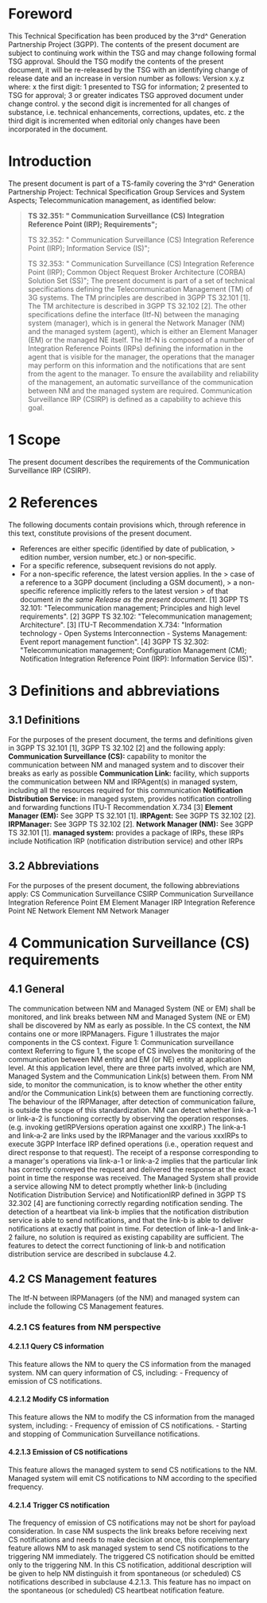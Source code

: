 # Foreword
This Technical Specification has been produced by the 3^rd^ Generation
Partnership Project (3GPP).
The contents of the present document are subject to continuing work within the
TSG and may change following formal TSG approval. Should the TSG modify the
contents of the present document, it will be re-released by the TSG with an
identifying change of release date and an increase in version number as
follows:
Version x.y.z
where:
x the first digit:
1 presented to TSG for information;
2 presented to TSG for approval;
3 or greater indicates TSG approved document under change control.
y the second digit is incremented for all changes of substance, i.e. technical
enhancements, corrections, updates, etc.
z the third digit is incremented when editorial only changes have been
incorporated in the document.
# Introduction
The present document is part of a TS-family covering the 3^rd^ Generation
Partnership Project: Technical Specification Group Services and System
Aspects; Telecommunication management, as identified below:
> **TS 32.351: \" Communication Surveillance (CS) Integration Reference Point
> (IRP); Requirements\";**
>
> TS 32.352: \" Communication Surveillance (CS) Integration Reference Point
> (IRP); Information Service (IS)\";
>
> TS 32.353: \" Communication Surveillance (CS) Integration Reference Point
> (IRP); Common Object Request Broker Architecture (CORBA) Solution Set
> (SS)\";
The present document is part of a set of technical specifications defining the
Telecommunication Management (TM) of 3G systems. The TM principles are
described in 3GPP TS 32.101 [1]. The TM architecture is described in 3GPP TS
32.102 [2]. The other specifications define the interface (Itf-N) between the
managing system (manager), which is in general the Network Manager (NM) and
the managed system (agent), which is either an Element Manager (EM) or the
managed NE itself. The Itf-N is composed of a number of Integration Reference
Points (IRPs) defining the information in the agent that is visible for the
manager, the operations that the manager may perform on this information and
the notifications that are sent from the agent to the manager.
To ensure the availability and reliability of the management, an automatic
surveillance of the communication between NM and the managed system are
required. Communication Surveillance IRP (CSIRP) is defined as a capability to
achieve this goal.
# 1 Scope
The present document describes the requirements of the Communication
Surveillance IRP (CSIRP).
# 2 References
The following documents contain provisions which, through reference in this
text, constitute provisions of the present document.
  * References are either specific (identified by date of publication, > edition number, version number, etc.) or non‑specific.
  * For a specific reference, subsequent revisions do not apply.
  * For a non-specific reference, the latest version applies. In the > case of a reference to a 3GPP document (including a GSM document), > a non-specific reference implicitly refers to the latest version > of that document _in the same Release as the present document_.
[1] 3GPP TS 32.101: \"Telecommunication management; Principles and high level
requirements\".
[2] 3GPP TS 32.102: \"Telecommunication management; Architecture\".
[3] ITU-T Recommendation X.734: \"Information technology - Open Systems
Interconnection - Systems Management: Event report management function\".
[4] 3GPP TS 32.302: \"Telecommunication management; Configuration Management
(CM); Notification Integration Reference Point (IRP): Information Service
(IS)\".
# 3 Definitions and abbreviations
## 3.1 Definitions
For the purposes of the present document, the terms and definitions given in
3GPP TS 32.101 [1], 3GPP TS 32.102 [2] and the following apply:
**Communication Surveillance (CS):** capability to monitor the communication
between NM and managed system and to discover their breaks as early as
possible
**Communication Link:** facility, which supports the communication between NM
and IRPAgent(s) in managed system, including all the resources required for
this communication
**Notification Distribution Service:** in managed system, provides
notification controlling and forwarding functions ITU‑T Recommendation X.734
[3]
**Element Manager (EM):** See 3GPP TS 32.101 [1].
**IRPAgent:** See 3GPP TS 32.102 [2].
**IRPManager:** See 3GPP TS 32.102 [2].
**Network Manager (NM):** See 3GPP TS 32.101 [1].
**managed system:** provides a package of IRPs, these IRPs include
Notification IRP (notification distribution service) and other IRPs
## 3.2 Abbreviations
For the purposes of the present document, the following abbreviations apply:
CS Communication Surveillance
CSIRP Communication Surveillance Integration Reference Point
EM Element Manager
IRP Integration Reference Point
NE Network Element
NM Network Manager
# 4 Communication Surveillance (CS) requirements
## 4.1 General
The communication between NM and Managed System (NE or EM) shall be monitored,
and link breaks between NM and Managed System (NE or EM) shall be discovered
by NM as early as possible.
In the CS context, the NM contains one or more IRPManagers.
Figure 1 illustrates the major components in the CS context.
Figure 1: Communication surveillance context
Referring to figure 1, the scope of CS involves the monitoring of the
communication between NM entity and EM (or NE) entity at application level. At
this application level, there are three parts involved, which are NM, Managed
System and the Communication Link(s) between them. From NM side, to monitor
the communication, is to know whether the other entity and/or the
Communication Link(s) between them are functioning correctly. The behaviour of
the IRPManager, after detection of communication failure, is outside the scope
of this standardization.
NM can detect whether link-a-1 or link-a-2 is functioning correctly by
observing the operation responses. (e.g. invoking getIRPVersions operation
against one xxxIRP.) The link‑a‑1 and link‑a‑2 are links used by the
IRPManager and the various xxxIRPs to execute 3GPP Interface IRP defined
operations (i.e., operation request and direct response to that request). The
receipt of a response corresponding to a manager\'s operations via link-a-1 or
link-a-2 implies that the particular link has correctly conveyed the request
and delivered the response at the exact point in time the response was
received.
The Managed System shall provide a service allowing NM to detect promptly
whether link-b (including Notification Distribution Service) and
NotificationIRP defined in 3GPP TS 32.302 [4] are functioning correctly
regarding notification sending. The detection of a heartbeat via link-b
implies that the notification distribution service is able to send
notifications, and that the link-b is able to deliver notifications at exactly
that point in time.
For detection of link-a-1 and link-a-2 failure, no solution is required as
existing capability are sufficient.
The features to detect the correct functioning of link-b and notification
distribution service are described in subclause 4.2.
## 4.2 CS Management features
The Itf-N between IRPManagers (of the NM) and managed system can include the
following CS Management features.
### 4.2.1 CS features from NM perspective
#### 4.2.1.1 Query CS information
This feature allows the NM to query the CS information from the managed
system. NM can query information of CS, including:
\- Frequency of emission of CS notifications.
#### 4.2.1.2 Modify CS information
This feature allows the NM to modify the CS information from the managed
system, including:
\- Frequency of emission of CS notifications.
\- Starting and stopping of Communication Surveillance notifications.
#### 4.2.1.3 Emission of CS notifications
This feature allows the managed system to send CS notifications to the NM.
Managed system will emit CS notifications to NM according to the specified
frequency.
#### 4.2.1.4 Trigger CS notification
The frequency of emission of CS notifications may not be short for payload
consideration. In case NM suspects the link breaks before receiving next CS
notifications and needs to make decision at once, this complementary feature
allows NM to ask managed system to send CS notifications to the triggering NM
immediately.
The triggered CS notification should be emitted only to the triggering NM. In
this CS notification, additional description will be given to help NM
distinguish it from spontaneous (or scheduled) CS notifications described in
subclause 4.2.1.3. This feature has no impact on the spontaneous (or
scheduled) CS heartbeat notification feature.
#